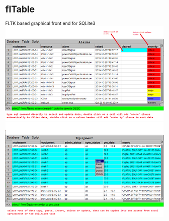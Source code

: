 # flTable
FLTK based graphical front end for SQLite3
![sorting and filting](doc/flTabl1.png)
![copy, paste, insert](doc/flTabl2.png)
